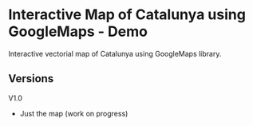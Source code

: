 # Interactive Map of Catalunya using GoogleMaps - Demo
Interactive vectorial map of Catalunya using GoogleMaps library.

## Versions

V1.0 
- Just the map (work on progress)
